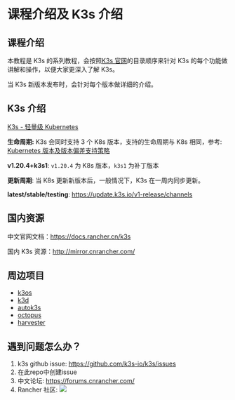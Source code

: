 # 课程介绍及 K3s 介绍

## 课程介绍

本教程是 K3s 的系列教程，会按照[K3s 官网](https://docs.rancher.cn/k3s/)的目录顺序来针对 K3s 的每个功能做讲解和操作，以便大家更深入了解 K3s。

当 K3s 新版本发布时，会针对每个版本做详细的介绍。

## K3s 介绍

[K3s - 轻量级 Kubernetes](https://docs.rancher.cn/docs/k3s/_index)

**生命周期:** K3s 会同时支持 3 个 K8s 版本，支持的生命周期与 K8s 相同，参考: [Kubernetes 版本及版本偏差支持策略](https://kubernetes.io/zh/docs/setup/release/version-skew-policy/)

**v1.20.4+k3s1**: `v1.20.4` 为 K8s 版本，`k3s1` 为补丁版本

**更新周期**: 当 K8s 更新新版本后，一般情况下，K3s 在一周内同步更新。

**latest/stable/testing**: https://update.k3s.io/v1-release/channels

## 国内资源

中文官网文档：https://docs.rancher.cn/k3s

国内 K3s 资源：http://mirror.cnrancher.com/

## 周边项目

- [k3os](https://github.com/rancher/k3os)
- [k3d](https://github.com/rancher/k3d)
- [autok3s](https://github.com/cnrancher/autok3s)
- [octopus](https://github.com/cnrancher/octopus)
- [harvester](https://github.com/rancher/harvester)

## 遇到问题怎么办？

1. k3s github issue: https://github.com/k3s-io/k3s/issues
2. 在此repo中创建issue
3. 中文论坛: https://forums.cnrancher.com/
4. Rancher 社区:
![](https://tva1.sinaimg.cn/large/008eGmZEly1go02ru4c4yj30r60e4wi5.jpg)